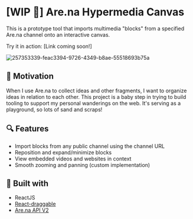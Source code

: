 # [WIP 🚧] Are.na Hypermedia Canvas 

This is a prototype tool that imports multimedia "blocks" from a specified Are.na channel onto an interactive canvas.

Try it in action: [Link coming soon!]

![257353339-feac3394-9726-4349-b8ae-55518693b75a](https://github.com/merryvj/arena-explorer/assets/41601131/dd562386-92e9-463f-8c9e-d88957019b2d)


## 🧩 Motivation
When I use Are.na to collect ideas and other fragments, I want to organize ideas in relation to each other. This project is a baby step in trying to build tooling to support my personal wanderings on the web. It's serving as a playground, so lots of sand and scraps! 

 
## 🔍 Features
* Import blocks from any public channel using the channel URL
* Reposition and expand/minimize blocks
* View embedded videos and websites in context
* Smooth zooming and panning (custom implementation)

## 🥣 Built with
* ReactJS
* [React-draggable](https://www.npmjs.com/package/react-draggable)
* [Are.na API V2](https://dev.are.na/documentation/channels)
  
  
